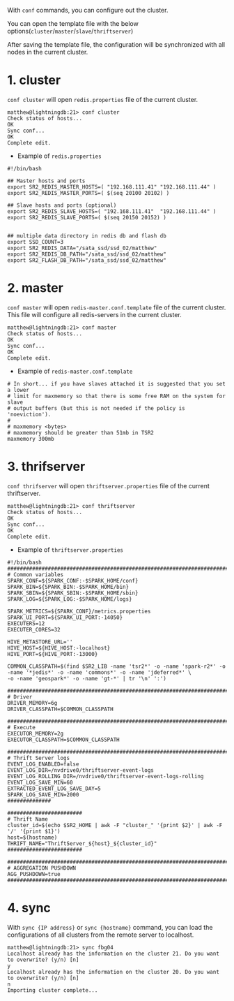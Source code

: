 
With `conf` commands, you can configure out the cluster.

You can open the template file with the below options(`cluster`/`master`/`slave`/`thriftserver`)

After saving the template file, the configuration will be synchronized with all nodes in the current cluster.

# 1. cluster

`conf cluster` will open `redis.properties` file of the current cluster.

```
matthew@lightningdb:21> conf cluster
Check status of hosts...
OK
Sync conf...
OK
Complete edit.
```

- Example of `redis.properties`

```
#!/bin/bash

## Master hosts and ports
export SR2_REDIS_MASTER_HOSTS=( "192.168.111.41" "192.168.111.44" )
export SR2_REDIS_MASTER_PORTS=( $(seq 20100 20102) )

## Slave hosts and ports (optional)
export SR2_REDIS_SLAVE_HOSTS=( "192.168.111.41"  "192.168.111.44" )
export SR2_REDIS_SLAVE_PORTS=( $(seq 20150 20152) )


## multiple data directory in redis db and flash db
export SSD_COUNT=3
export SR2_REDIS_DATA="/sata_ssd/ssd_02/matthew"
export SR2_REDIS_DB_PATH="/sata_ssd/ssd_02/matthew"
export SR2_FLASH_DB_PATH="/sata_ssd/ssd_02/matthew"
```

# 2. master

`conf master` will open `redis-master.conf.template` file of the current cluster. This file will configure all redis-servers in the current cluster.

```
matthew@lightningdb:21> conf master
Check status of hosts...
OK
Sync conf...
OK
Complete edit.
```

- Example of `redis-master.conf.template`

```
# In short... if you have slaves attached it is suggested that you set a lower
# limit for maxmemory so that there is some free RAM on the system for slave
# output buffers (but this is not needed if the policy is 'noeviction').
#
# maxmemory <bytes>
# maxmemory should be greater than 51mb in TSR2
maxmemory 300mb
```

# 3. thrifserver

`conf thrifserver` will open `thriftserver.properties` file of the current thriftserver.

```
matthew@lightningdb:21> conf thriftserver
Check status of hosts...
OK
Sync conf...
OK
Complete edit.
```

- Example of `thriftserver.properties`

```
#!/bin/bash
###############################################################################
# Common variables
SPARK_CONF=${SPARK_CONF:-$SPARK_HOME/conf}
SPARK_BIN=${SPARK_BIN:-$SPARK_HOME/bin}
SPARK_SBIN=${SPARK_SBIN:-$SPARK_HOME/sbin}
SPARK_LOG=${SPARK_LOG:-$SPARK_HOME/logs}

SPARK_METRICS=${SPARK_CONF}/metrics.properties
SPARK_UI_PORT=${SPARK_UI_PORT:-14050}
EXECUTERS=12
EXECUTER_CORES=32

HIVE_METASTORE_URL=''
HIVE_HOST=${HIVE_HOST:-localhost}
HIVE_PORT=${HIVE_PORT:-13000}

COMMON_CLASSPATH=$(find $SR2_LIB -name 'tsr2*' -o -name 'spark-r2*' -o -name '*jedis*' -o -name 'commons*' -o -name 'jdeferred*' \
-o -name 'geospark*' -o -name 'gt-*' | tr '\n' ':')

###############################################################################
# Driver
DRIVER_MEMORY=6g
DRIVER_CLASSPATH=$COMMON_CLASSPATH

###############################################################################
# Execute
EXECUTOR_MEMORY=2g
EXECUTOR_CLASSPATH=$COMMON_CLASSPATH

###############################################################################
# Thrift Server logs
EVENT_LOG_ENABLED=false
EVENT_LOG_DIR=/nvdrive0/thriftserver-event-logs
EVENT_LOG_ROLLING_DIR=/nvdrive0/thriftserver-event-logs-rolling
EVENT_LOG_SAVE_MIN=60
EXTRACTED_EVENT_LOG_SAVE_DAY=5
SPARK_LOG_SAVE_MIN=2000
##############

########################
# Thrift Name
cluster_id=$(echo $SR2_HOME | awk -F "cluster_" '{print $2}' | awk -F '/' '{print $1}')
host=$(hostname)
THRIFT_NAME="ThriftServer_${host}_${cluster_id}"
########################

###############################################################################
# AGGREGATION PUSHDOWN
AGG_PUSHDOWN=true
###############################################################################
```

# 4. sync

With `sync {IP address}` or `sync {hostname}` command, you can load the configurations of all clusters from the remote server to localhost.

```
matthew@lightningdb:21> sync fbg04
Localhost already has the information on the cluster 21. Do you want to overwrite? (y/n) [n]
y
Localhost already has the information on the cluster 20. Do you want to overwrite? (y/n) [n]
n
Importing cluster complete...
```